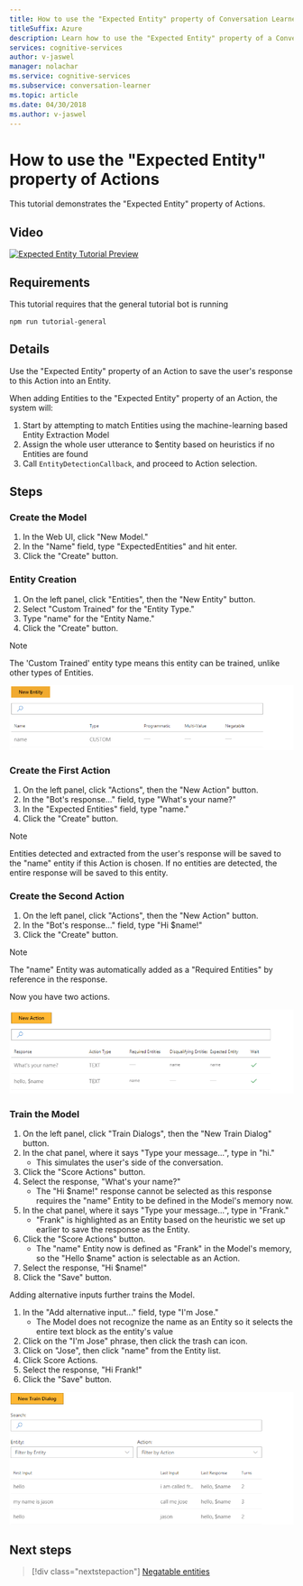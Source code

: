 ```yaml
---
title: How to use the "Expected Entity" property of Conversation Learner Actions - Microsoft Cognitive Services | Microsoft Docs
titleSuffix: Azure
description: Learn how to use the "Expected Entity" property of a Conversation Learner Model.
services: cognitive-services
author: v-jaswel
manager: nolachar
ms.service: cognitive-services
ms.subservice: conversation-learner
ms.topic: article
ms.date: 04/30/2018
ms.author: v-jaswel
---
```


# How to use the "Expected Entity" property of Actions

This tutorial demonstrates the "Expected Entity" property of Actions.

## Video

[![Expected Entity Tutorial Preview](https://aka.ms/cl_Tutorial_v3_ExpectedEntity_Preview)](https://aka.ms/cl_Tutorial_v3_ExpectedEntity)

## Requirements
This tutorial requires that the general tutorial bot is running

	npm run tutorial-general

## Details
Use the "Expected Entity" property of an Action to save the user's response to this Action into an Entity.

When adding Entities to the "Expected Entity" property of an Action, the system will:

1. Start by attempting to match Entities using the machine-learning based Entity Extraction Model
2. Assign the whole user utterance to $entity based on heuristics if no Entities are found
3. Call `EntityDetectionCallback`, and proceed to Action selection.

## Steps

### Create the Model

1. In the Web UI, click "New Model."
2. In the "Name" field, type "ExpectedEntities" and hit enter.
3. Click the "Create" button.

### Entity Creation

1. On the left panel, click "Entities", then the "New Entity" button.
2. Select "Custom Trained" for the "Entity Type."
3. Type "name" for the "Entity Name."
4. Click the "Create" button.

> [!NOTE]
> The 'Custom Trained' entity type means this entity can be trained, unlike other types of Entities.

![](../media/tutorial4_entities.PNG)

### Create the First Action

1. On the left panel, click "Actions", then the "New Action" button.
2. In the "Bot's response..." field, type "What's your name?"
3. In the "Expected Entities" field, type "name."
4. Click the "Create" button.

> [!NOTE]
> Entities detected and extracted from the user's response will be saved to the "name" entity if this Action is chosen. If no entities are detected, the entire response will be saved to this entity.

### Create the Second Action

1. On the left panel, click "Actions", then the "New Action" button.
2. In the "Bot's response..." field, type "Hi $name!"
3. Click the "Create" button.

> [!NOTE]
> The "name" Entity was automatically added as a "Required Entities" by reference in the response.

Now you have two actions.

![](../media/tutorial4_actions.PNG)

### Train the Model

1. On the left panel, click "Train Dialogs", then the "New Train Dialog" button.
2. In the chat panel, where it says "Type your message...", type in "hi."
	- This simulates the user's side of the conversation.
3. Click the "Score Actions" button.
4. Select the response, "What's your name?"
	- The "Hi $name!" response cannot be selected as this response requires the "name" Entity to be defined in the Model's memory now.
5. In the chat panel, where it says "Type your message...", type in "Frank."
	- "Frank" is highlighted as an Entity based on the heuristic we set up earlier to save the response as the Entity.
6. Click the "Score Actions" button.
	- The "name" Entity now is defined as "Frank" in the Model's memory, so the "Hello $name" action is selectable as an Action.
7. Select the response, "Hi $name!"
8. Click the "Save" button.

Adding alternative inputs further trains the Model.

1. In the "Add alternative input..." field, type "I'm Jose."
	- The Model does not recognize the name as an Entity so it selects the entire text block as the entity's value
2. Click on the "I'm Jose" phrase, then click the trash can icon.
3. Click on "Jose", then click "name" from the Entity list.
4. Click Score Actions.
5. Select the response, "Hi Frank!"
6. Click the "Save" button.

![](../media/tutorial4_dialogs.PNG)

## Next steps

> [!div class="nextstepaction"]
> [Negatable entities](./06-negatable-entities.md)
